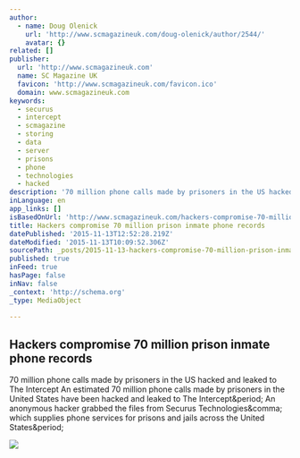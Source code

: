 ```yaml
---
author:
  - name: Doug Olenick
    url: 'http://www.scmagazineuk.com/doug-olenick/author/2544/'
    avatar: {}
related: []
publisher:
  url: 'http://www.scmagazineuk.com'
  name: SC Magazine UK
  favicon: 'http://www.scmagazineuk.com/favicon.ico'
  domain: www.scmagazineuk.com
keywords:
  - securus
  - intercept
  - scmagazine
  - storing
  - data
  - server
  - prisons
  - phone
  - technologies
  - hacked
description: '70 million phone calls made by prisoners in the US hacked and leaked to The Intercept An estimated 70 million phone calls made by prisoners in the United States have been hacked and leaked to The Intercept. An anonymous hacker grabbed the files from Securus Technologies, which supplies phone services for prisons and jails across the United States.'
inLanguage: en
app_links: []
isBasedOnUrl: 'http://www.scmagazineuk.com/hackers-compromise-70-million-prison-inmate-phone-records/article/453432/'
title: Hackers compromise 70 million prison inmate phone records
datePublished: '2015-11-13T12:52:28.219Z'
dateModified: '2015-11-13T10:09:52.306Z'
sourcePath: _posts/2015-11-13-hackers-compromise-70-million-prison-inmate-phone-records.md
published: true
inFeed: true
hasPage: false
inNav: false
_context: 'http://schema.org'
_type: MediaObject

---
```

<article style=""><h1>Hackers compromise 70 million prison inmate phone records</h1><p>70 million phone calls made by prisoners in the US hacked and leaked to The Intercept An estimated 70 million phone calls made by prisoners in the United States have been hacked and leaked to The Intercept&amp;period; An anonymous hacker grabbed the files from Securus Technologies&amp;comma; which supplies phone services for prisons and jails across the United States&amp;period;</p><img src="http://media.scmagazineuk.com/images/2015/11/12/prison_866924.jpg?format=jpg&amp;zoom=1&amp;quality=70&amp;anchor=middlecenter&amp;width=320&amp;mode=pad" /></article>